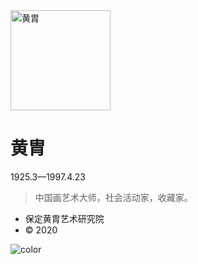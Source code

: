 <!-- _coverpage.md -->

<img class="coverpage-avatar" width=160 src="https://s3.ax1x.com/2020/12/14/rnPTtH.jpg" alt="黄胄">

# 黄胄

1925.3—1997.4.23

> 中国画艺术大师，社会活动家，收藏家。

- 保定黄胄艺术研究院
- &copy; 2020

<!-- background color -->
![color](white)
